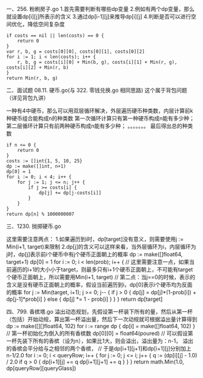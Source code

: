 一、256. 粉刷房子.go
1.首先需要判断有哪些dp变量
2.例如有两个dp变量，那么就设置dp[i][j]所表示的含义
3.通过dp[i-1][j]来推导dp[i][j]
4.判断是否可以进行空间优化，降低空间复杂度

	if costs == nil || len(costs) == 0 {
		return 0
	}
	var r, b, g = costs[0][0], costs[0][1], costs[0][2]
	for i := 1; i < len(costs); i++ {
		r, b, g = costs[i][0] + Min(b, g), costs[i][1] + Min(r, g), costs[i][2] + Min(r, b)
	}
	return Min(r, b, g)
	

二、面试题 08.11. 硬币.go(与 322. 零钱兑换.go 相同思路)
这个属于背包问题（详见背包九讲）

一种有4中硬币，那么可以用双层循环解决，外层遍历硬币种类数，内层计算前k种硬币组合能构成n的种类数
第一次循环计算只有第一种硬币构成n能有多少种；
第二层循环计算只有前两种硬币构成n能有多少种；
。。。。。。。
最后得出总的种类数

	if n <= 0 {
		return 0
	}
	costs := []int{1, 5, 10, 25}
	dp := make([]int, n+1)
	dp[0] = 1
	for i := 0; i < 4; i++ {
		for j := 1; j <= n; j++ {
			if j >= costs[i] {
				dp[j] += dp[j-costs[i]]
			}
		}
	}
	return dp[n] % 1000000007
	

三、1230. 抛掷硬币.go

这里需要注意两点：
1.如果遍历到i时，dp[target]没有意义，则需要使用j := Min(i+1, target)来限制
2.dp[j]的含义可以这样来看，当外层循环为i，内层循环为j时，dp[j]表示前i个硬币中有j个硬币正面朝上的概率
	dp := make([]float64, target+1)
	dp[0] = 1
	for i := 0; i < len(prob); i++ {
		// 这里需要注意一点，如果当前遍历的i+1的大小小于target，则最多只有i+1个硬币正面朝上，不可能有target个硬币正面朝上，所以需要用Min(i+1, target)
		// 第二点：当j==0的时候，表示的含义是没有硬币正面朝上的概率，假设当前遍历到i，dp[0]表示i个硬币均为反面的概率
		for j := Min(target, i+1); j >= 0; j-- {
			if j > 0 {
				dp[j] = dp[j]*(1-prob[i]) + dp[j-1]*prob[i]
			} else {
				dp[j] *= 1 - prob[i]
			}
		}
	}
	return dp[target]


四、799. 香槟塔.go
溢出动态规划，先假设第一杯装下所有的量，然后从第一杯（包括）开始动规，算出第一杯溢出量，然后下一次动规就可根据溢出量计算得到
	dp := make([][]float64, 102)
	for i := range dp {
		dp[i] = make([]float64, 102)
	}
	// 第一杯初始化为倒入的所有香槟数
	dp[0][0] = float64(poured)
	// 可以假设第一杯先装下所有的香槟（设为n），如果比1大，则会溢出，溢出量为：n-1， 溢出的香槟会平分给与之相邻的两个香槟，
	// 于是dp[i+1][j+1]和dp[i+1][j]分别加上 n-1/2.0
	for i := 0; i < queryRow; i++ {
		for j := 0; j <= i; j++ {
			q := (dp[i][j] - 1.0) / 2.0
			if q > 0 {
				dp[i+1][j] += q
				dp[i+1][j+1] += q
			}
		}
	}
	return math.Min(1.0, dp[queryRow][queryGlass])